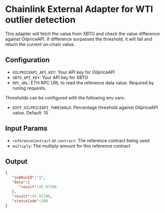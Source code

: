 # Chainlink External Adapter for WTI outlier detection

This adapter will fetch the value from XBTO and check the value difference against OilpriceAPI. If difference surpasses 
the threshold, it will fail and return the current on-chain value.

## Configuration

- `OILPRICEAPI_API_KEY`: Your API key for OilpriceAPI
- `XBTO_API_KEY`: Your API key for XBTO
- `RPC_URL`: ETH RPC URL to read the reference data value. Required by runlog requests.

Thresholds can be configured with the following env vars:

- `DIFF_OILPRICEAPI_THRESHOLD`: Percentage threshold against OilpriceAPI value. Default: 10

## Input Params

- `referenceContract` or `contract`: The reference contract being used
- `multiply`: The multiply amount for this reference contract

## Output

```json
{
   "jobRunID":"1",
   "data":{
      "result":45.97296
   },
   "result":45.97296,
   "statusCode":200
}
```
